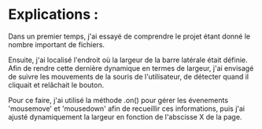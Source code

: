 # Explications :

Dans un premier temps, j'ai essayé de comprendre le projet étant donné le nombre important de fichiers.

Ensuite, j'ai localisé l'endroit où la largeur de la barre latérale était définie. Afin de rendre cette dernière dynamique en termes de largeur, j'ai envisagé de suivre les mouvements de la souris de l'utilisateur, de détecter quand il cliquait et relâchait le bouton.

Pour ce faire, j'ai utilisé la méthode .on() pour gérer les évenements 'mousemove' et 'mousedown' afin de recueillir ces informations, puis j'ai ajusté dynamiquement la largeur en fonction de l'abscisse X de la page.